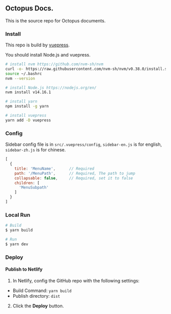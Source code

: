 ## Octopus Docs.

This is the source repo for Octopus documents.

### Install

This repo is build by [vuepress](https://vuepress.vuejs.org).

You should install Node.js and vuepress.

```bash
# install nvm https://github.com/nvm-sh/nvm
curl -o- https://raw.githubusercontent.com/nvm-sh/nvm/v0.38.0/install.sh | bash
source ~/.bashrc
nvm --version

# install Node.js https://nodejs.org/en/
nvm install v14.16.1

# install yarn
npm install -g yarn

# install vuepress
yarn add -D vuepress
```

### Config

Sidebar config file is in `src/.vuepress/config`, `sidebar-en.js` is for english, `sidebar-zh.js` is for chinese.

```javascript
[
  {
    title: 'MenuName',      // Required
    path: '/MenuPath',      // Required, The path to jump
    collapsable: false,     // Required, set it to false
    children: [
      'MenuSubpath'
    ]
  }
]
```

### Local Run

```bash
# Build
$ yarn build

# Run
$ yarn dev
```

### Deploy
#### Publish to Netlify

1. In Netlify, config the GitHub repo with the following settings:

* Build Command: `yarn build`
* Publish directory: `dist`

2. Click the **Deploy** button.
